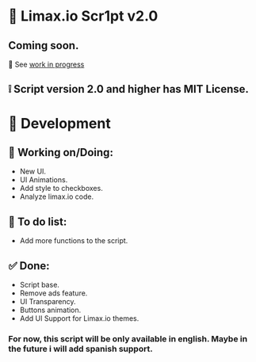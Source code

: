 # 🔰 Limax.io Scr1pt v2.0

## Coming soon.
🎉 See [work in progress](https://github.com/Truebamateo/Limax.io-Scr1pt/blob/master/Work-In-Progress.js)

## ❕ Script version 2.0 and higher has MIT License.

# 🔰 Development

## 🔧 Working on/Doing:
* New UI.
* UI Animations.
* Add style to checkboxes.
* Analyze limax.io code.

## 📝 To do list:
* Add more functions to the script.

## ✅ Done:
* Script base.
* Remove ads feature.
* UI Transparency.
* Buttons animation.
* Add UI Support for Limax.io themes.

### For now, this script will be only available in english. Maybe in the future i will add spanish support.
